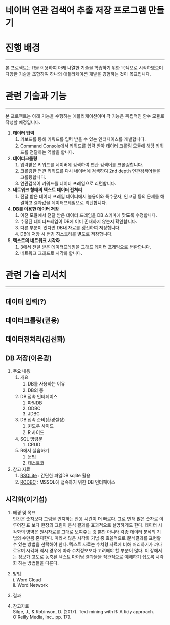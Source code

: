 # 네이버 연관 검색어 추출 저장 프로그램 만들기

# 진행 배경

---

본 프로젝트는 R을 이용하여 아래 나열한 기술을 학습하기 위한 목적으로 시작하였으며 다양한 기술을 조합하여 하나의 애플리케이션 개발을 경험하는 것이 목표입니다.

# 관련 기술과 기능

---

본 프로젝트는 아래 기능을 수행하는 애플리케이션이며 각 기능은 독립적인 함수 모듈로 작성할 예정입니다.

1. **데이터 입력**
   1. 키보드를 통해 키워드를 입력 받을 수 있는 인터페이스를 개발합니다.
   2. Command Console에서 키워드를 입력 받아 데이터 크롤링 모듈에 해당 키워드를 전달하는 역할을 합니다.
2. **데이터크롤링**
   1. 입력받은 키워드를 네이버에 검색하여 연관 검색어를 크롤링합니다.
   2. 크롤링한 연관 키워드를 다시 네이버에 검색하여 2nd depth 연관검색어들을 크롤링합니다.
   3. 연관검색어 키워드를 데이터 프레임으로 리턴합니다.
3. **네트워크 형태의 텍스트 데이터 전처리**
   1. 전달 받은 데이터 프레임 데이터에서 불용어와 특수문자, 인코딩 등의 문제를 해결하고 결과값을 데이터프레임으로 리턴합니다.
4. **DB를 이용한 데이터 저장**
   1. 이전 모듈에서 전달 받은 데이터 프레임을 DB 스키마에 맞도록 수정합니다.
   2. 수정된 데이터프레임이 DB에 이미 존재하지 않는지 확인합니다.
   3. 다른 부분이 있다면 DB내 자료를 갱신하여 저장합니다.
   4. DB에 저장 시 변경 히스토리를 별도로 저장합니다.
5. **텍스트의 네트워크 시각화**
   1. 3에서 전달 받은 데이터프레임을 그래프 데이터 프레임으로 변환합니다.
   2. 네트워크 그래프로 시각화 합니다.

# 관련 기술 리서치

---

## 데이터 입력\(?\)

## 데이터크롤링\(권용\)

## 데이터전처리\(김선화\)

## DB 저장\(이은광\)

1. 주요 내용
   1. 개요
      1. DB를 사용하는 이유
      2. DB의 종
   2. DB 접속 인터페이스
      1. 파일DB
      2. ODBC
      3. JDBC
   3. DB 접속 준비\(환경설정\)
      1. 윈도우 사이드
      2. R 사이드
   4. SQL 명령문
      1. CRUD
   5. R에서 실습하기
      1. 문법
      2. 테스트코
2. 참고 자료
   1. [RSQLite](https://cran.r-project.org/web/packages/RSQLite/index.html) : 간단한 파일DB sqlite 활용
   2. [RODBC](https://cran.r-project.org/web/packages/RODBC/index.html) : MSSQL에 접속하기 위한 DB 인터페이스

## 시각화\(이기섭\)

1. 배경 및 목표  
    인간은 숫자보다 그림을 인지하는 반응 시간이 더 빠르다. 그로 인해 많은 숫자로 이루어진 표 보다 한장의 그림이 분석 결과를 효과적으로 설명하기도 한다. 데이터 시각화의 영역은 원시자료를 그대로 보여주는 것 뿐만 아니라 각종 데이터 분석의 기법의 수만큼 존재한다. 따라서 많은 시각화 기법 중 효율적으로 분석결과를 표현할 수 있는 방법을 선택해야 한다. 텍스트 자료는 수치형 자료에 비해 처리하기가 까다로우며 시각화 역시 경우에 따라 수치정보보다 고려해야 할 부분이 많다. 이 장에서는 정보가 고도로 농축된 텍스트 마이닝 결과물을 직관적으로 이해하기 쉽도록 시각화 하는 방법들을 다룬다.

2. 방법  
    i. Word Cloud  
   ii. Word Network

3. 결과  

4. 참고자료  
   Silge, J., & Robinson, D. \(2017\). Text mining with R: A tidy approach. O'Reilly Media, Inc.. pp. 179.



